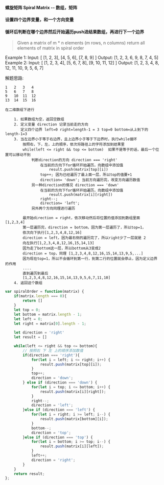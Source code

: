 #### 螺旋矩阵 Spiral Matrix -- 数组，矩阵
#### 设置四个边界变量，和一个方向变量
#### 循环后判断在哪个边界然后开始遍历push进结果数组，再进行下一个边界
> Given a matrix of m * n elements (m rows, n columns)
> return all elements of matrix in spiral order

Example 1:
    Input:
    [
        [1, 2, 3],
        [4, 5, 6],
        [7, 8, 9]
    ]
    Output: [1, 2, 3, 6, 9, 8, 7, 4, 5]
Example 2:
    Input:
    [
        [1, 2, 3, 4],
        [5, 6, 7, 8],
        [9, 10, 11, 12]
    ]
    Output: [1, 2, 3, 4, 8, 12, 11, 10, 9, 5, 6, 7]

解题思路:
    
    1   2   3   4
    5   6   7   8
    9   10  11  12
    13  14  15  16
    
    在二维数组下进行

        1. 如果数组为空，返回空数组
        2. 定义变量 direction 记录当前走的方向 
           定义四个边界 left=0 right=length-1 = 3 top=0 bottom=从上到下的length-1=3
        3. 当左边界小于等于右边界，且上边界小于等于下边界时，执行while循环
            按照右，下，左，上的顺序，依次将路径上的字符添加到结果里
            while(left <= right && top <= bottom)  如果不是等于的话，最后一个位置可以移动不到
                判断direction的方向 direction === 'right'
                    在当前的方向下for循环开始遍历，向数组中添加值
                        result.push(matrix[top][i])
                    top++; 因为已经遍历了最上面一层，所以top的值要+1
                    direction= 'down'; 当前方向遍历完，改变方向遍历数值
                另一种direction的情况 direction === 'down'
                    在当前的方向下for循环开始遍历，向数组中添加值
                        result.push(matrix[i][right])
                    right--; 
                    direction= 'left'; 
                另外两个方向同理进行遍历

            最开始direction = right，依次移动然后将位置的值添加到数组里面 [1,2,3,4]
            第一层遍历完，direction = bottom，因为第一层遍历了，所以top=1，
            依次向下执行[1,2,3,4,8,12,16]
            direction = left，因为最右侧的遍历完了，所以right少了一层就是 2
            向左执行[1,2,3,4,8,12,16,15,14,13]
            因为走了bottom这一层，所以bottom从3变成2
            direction = top，同理 [1,2,3,4,8,12,16,15,14,13,9,5,...]
            因为现在top=1，所以不会循环到第一行，到第二行的位置就会停止，因为定义边界的作用
            ....
            直到遍历到最后
            [1,2,3,4,8,12,16,15,14,13,9,5,6,7,11,10]
        4. 返回这个数组
```js
var spiralOrder = function(matrix) {
    if(matrix.length === 0){
        return []
    }
    let top = 0;
    let bottom = matrix.length - 1;
    let left = 0;
    let right = matrix[0].length - 1;
    
    let direction = 'right'
    let result = []

    while(left <= right && top <= bottom){
        // 按照右 下 左 上的顺序添加数值
        if(direction === 'right'){
            for(let i = left; i <= right; i++) {
                result.push(matrix[top][i]);
            }
            top++;
            direction = 'down';
        } else if (direction === 'down') {
            for(let i = top; i <= bottom; i++) {
                result.push(matrix[i][right]);
            }
            right--;
            direction = 'left';
        }else if (direction === 'left') {
            for(let i = right; i >= left; i--) {
                result.push(matrix[bottom][i]);
            }
            bottom--;
            direction = 'top';
        }else if (direction === 'top') {
            for(let i = bottom; i >= top; i--) {
                result.push(matrix[i][left]);
            }
            left++;
            direction = 'right';
        }
    }
    return result;
};
```